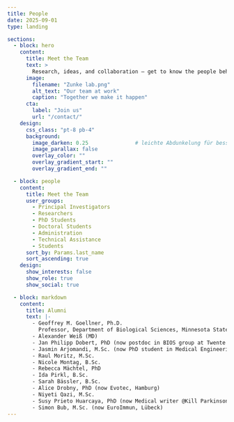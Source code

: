 ```yaml
---
title: People
date: 2025-09-01
type: landing

sections:
  - block: hero
    content:
      title: Meet the Team
      text: >
        Research, ideas, and collaboration — get to know the people behind our work.
      image:
        filename: "Zunke lab.png"
        alt_text: "Our team at work"
        caption: "Together we make it happen"
      cta:
        label: "Join us"
        url: "/contact/"
    design:
      css_class: "pt-8 pb-4"
      background:
        image_darken: 0.25               # leichte Abdunkelung für bessere Lesbarkeit
        image_parallax: false
        overlay_color: ""
        overlay_gradient_start: ""
        overlay_gradient_end: ""

  - block: people
    content:
      title: Meet the Team
      user_groups:
        - Principal Investigators
        - Researchers
        - PhD Students
        - Doctoral Students
        - Administration
        - Technical Assistance
        - Students
      sort_by: Params.last_name
      sort_ascending: true
    design:
      show_interests: false
      show_role: true
      show_social: true

  - block: markdown
    content:
      title: Alumni
      text: |-
        - Geoffrey M. Goellner, Ph.D.
          Professor, Department of Biological Sciences, Minnesota State University, Mankat, USA (visiting professor)
        - Alexander Weiß (MD)
        - Jan Philipp Dobert, PhD (now postdoc in BIOS group at Twente University)  
        - Jasmin Arjomandi, M.Sc. (now PhD student in Medical Engineering)  
        - Raul Moritz, M.Sc.  
        - Nicole Montag, B.Sc.  
        - Rebecca Mächtel, PhD  
        - Ida Pirkl, B.Sc.  
        - Sarah Bässler, B.Sc.  
        - Alice Drobny, PhD (now Evotec, Hamburg)  
        - Niyeti Qazi, M.Sc.  
        - Susy Prieto Huarcaya, PhD (now Medical writer @Kill Parkinson)  
        - Simon Bub, M.Sc. (now EuroImmun, Lübeck)  
---
```

